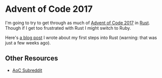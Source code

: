 # Advent of Code 2017 

I'm going to try to get through as much of [Advent of Code 2017](http://adventofcode.com/2017) in [Rust](https://www.rust-lang.org/). Though if I get too frustrated with Rust I might switch to Ruby. 

Here's [a blog post](https://sts10.github.io/2017/11/18/trying-go-and-rust.html) I wrote about my first steps into Rust (warning: that was just a few weeks ago).

## Other Resources

- [AoC Subreddit](https://www.reddit.com/r/adventofcode/)
